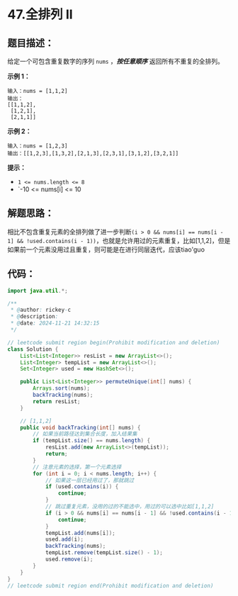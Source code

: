 # 47.全排列 II

## 题目描述：

给定一个可包含重复数字的序列 `nums` ，***按任意顺序*** 返回所有不重复的全排列。

**示例 1：**

```
输入：nums = [1,1,2]
输出：
[[1,1,2],
 [1,2,1],
 [2,1,1]]
```

**示例 2：**

```
输入：nums = [1,2,3]
输出：[[1,2,3],[1,3,2],[2,1,3],[2,3,1],[3,1,2],[3,2,1]]
```

**提示：**

+ `1 <= nums.length <= 8`
+ `-10 <= nums[i] <= 10

## 解题思路：

相比不包含重复元素的全排列做了进一步判断`(i > 0 && nums[i] == nums[i - 1] && !used.contains(i - 1))`，也就是允许用过的元素重复，比如[1,1,2]，但是如果前一个元素没用过且重复，则可能是在进行同层迭代，应该tiao'guo

## 代码：

```java
import java.util.*;

/**
 * @author: rickey-c
 * @description:
 * @date: 2024-11-21 14:32:15
 */

// leetcode submit region begin(Prohibit modification and deletion)
class Solution {
    List<List<Integer>> resList = new ArrayList<>();
    List<Integer> tempList = new ArrayList<>();
    Set<Integer> used = new HashSet<>();

    public List<List<Integer>> permuteUnique(int[] nums) {
        Arrays.sort(nums);
        backTracking(nums);
        return resList;
    }

    // [1,1,2]
    public void backTracking(int[] nums) {
        // 如果当前路径达到集合长度，加入结果集
        if (tempList.size() == nums.length) {
            resList.add(new ArrayList<>(tempList));
            return;
        }
        // 注意元素的选择，第一个元素选择
        for (int i = 0; i < nums.length; i++) {
            // 如果这一层已经用过了，那就跳过
            if (used.contains(i)) {
                continue;
            }
            // 跳过重复元素，没用的过的不能选中，用过的可以选中比如[1,1,2]
            if (i > 0 && nums[i] == nums[i - 1] && !used.contains(i - 1)) {
                continue;
            }
            tempList.add(nums[i]);
            used.add(i);
            backTracking(nums);
            tempList.remove(tempList.size() - 1);
            used.remove(i);
        }
    }
}
// leetcode submit region end(Prohibit modification and deletion)
```

